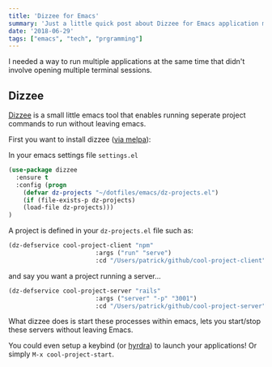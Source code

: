 ```yaml
---
title: 'Dizzee for Emacs'
summary: 'Just a little quick post about Dizzee for Emacs application management'
date: '2018-06-29'
tags: ["emacs", "tech", "prgramming"]
---
```


I needed a way to run multiple applications at the same time that didn't involve opening multiple terminal sessions.

## Dizzee

[Dizzee](https://github.com/davidmiller/dizzee) is a small little emacs tool that enables running seperate project commands to run without leaving emacs.

First you want to install dizzee ([via melpa](https://melpa.org/#/dizzee)):

In your emacs settings file `settings.el`

```lisp
(use-package dizzee
  :ensure t
  :config (progn
    (defvar dz-projects "~/dotfiles/emacs/dz-projects.el")
    (if (file-exists-p dz-projects)
    (load-file dz-projects)))
)
```

A project is defined in your `dz-projects.el` file such as:

```lisp
(dz-defservice cool-project-client "npm"
                        :args ("run" "serve")
                        :cd "/Users/patrick/github/cool-project-client")
```

and say you want a project running a server...

```lisp
(dz-defservice cool-project-server "rails"
                        :args ("server" "-p" "3001")
                        :cd "/Users/patrick/github/cool-project-server")
```

What dizzee does is start these processes within emacs, lets you start/stop these servers without leaving Emacs.

You could even setup a keybind (or [hyrdra](https://github.com/abo-abo/hydra)) to launch your applications! Or simply `M-x cool-project-start`.
